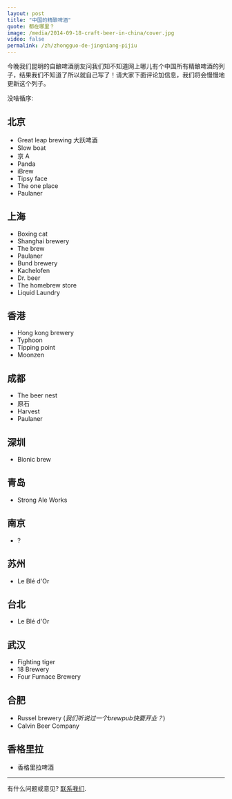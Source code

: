 ```yaml
---
layout: post
title: "中国的精酿啤酒"
quote: 都在哪里？
image: /media/2014-09-18-craft-beer-in-china/cover.jpg
video: false
permalink: /zh/zhongguo-de-jingniang-pijiu
---
```


今晚我们昆明的自酿啤酒朋友问我们知不知道网上哪儿有个中国所有精酿啤酒的列子，结果我们不知道了所以就自己写了！请大家下面评论加信息，我们将会慢慢地更新这个列子。

没啥循序:

## 北京

- Great leap brewing 大跃啤酒
- Slow boat
- 京 A
- Panda
- iBrew
- Tipsy face
- The one place
- Paulaner

## 上海

- Boxing cat
- Shanghai brewery
- The brew
- Paulaner
- Bund brewery
- Kachelofen
- Dr. beer
- The homebrew store
- Liquid Laundry

## 香港

- Hong kong brewery
- Typhoon
- Tipping point
- Moonzen

## 成都

- The beer nest
- 原石
- Harvest
- Paulaner

## 深圳

- Bionic brew

## 青岛

- Strong Ale Works

## 南京

- ?

## 苏州

- Le Blé d'Or

## 台北

- Le Blé d'Or

## 武汉

- Fighting tiger
- 18 Brewery
- Four Furnace Brewery

## 合肥

- Russel brewery (_我们听说过一个brewpub快要开业？_)
- Calvin Beer Company

## 香格里拉

- 香格里拉啤酒

-----
有什么问题或意见? [联系我们](mailto:hello@kunmingbeer.org).